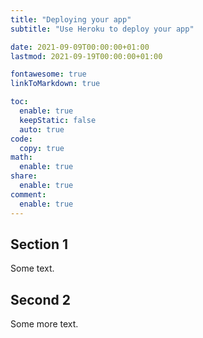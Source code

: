 ```yaml
---
title: "Deploying your app"
subtitle: "Use Heroku to deploy your app"

date: 2021-09-09T00:00:00+01:00
lastmod: 2021-09-19T00:00:00+01:00

fontawesome: true
linkToMarkdown: true

toc:
  enable: true
  keepStatic: false
  auto: true
code:
  copy: true
math:
  enable: true
share:
  enable: true
comment:
  enable: true
---
```



## Section 1

Some text.

## Second 2

Some more text.
